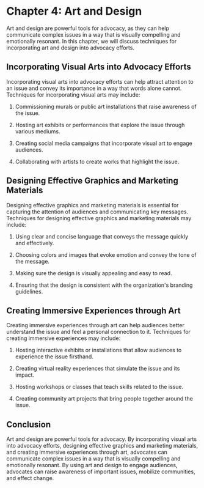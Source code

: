 Chapter 4: Art and Design
=========================

Art and design are powerful tools for advocacy, as they can help communicate complex issues in a way that is visually compelling and emotionally resonant. In this chapter, we will discuss techniques for incorporating art and design into advocacy efforts.

Incorporating Visual Arts into Advocacy Efforts
-----------------------------------------------

Incorporating visual arts into advocacy efforts can help attract attention to an issue and convey its importance in a way that words alone cannot. Techniques for incorporating visual arts may include:

1. Commissioning murals or public art installations that raise awareness of the issue.

2. Hosting art exhibits or performances that explore the issue through various mediums.

3. Creating social media campaigns that incorporate visual art to engage audiences.

4. Collaborating with artists to create works that highlight the issue.

Designing Effective Graphics and Marketing Materials
----------------------------------------------------

Designing effective graphics and marketing materials is essential for capturing the attention of audiences and communicating key messages. Techniques for designing effective graphics and marketing materials may include:

1. Using clear and concise language that conveys the message quickly and effectively.

2. Choosing colors and images that evoke emotion and convey the tone of the message.

3. Making sure the design is visually appealing and easy to read.

4. Ensuring that the design is consistent with the organization's branding guidelines.

Creating Immersive Experiences through Art
------------------------------------------

Creating immersive experiences through art can help audiences better understand the issue and feel a personal connection to it. Techniques for creating immersive experiences may include:

1. Hosting interactive exhibits or installations that allow audiences to experience the issue firsthand.

2. Creating virtual reality experiences that simulate the issue and its impact.

3. Hosting workshops or classes that teach skills related to the issue.

4. Creating community art projects that bring people together around the issue.

Conclusion
----------

Art and design are powerful tools for advocacy. By incorporating visual arts into advocacy efforts, designing effective graphics and marketing materials, and creating immersive experiences through art, advocates can communicate complex issues in a way that is visually compelling and emotionally resonant. By using art and design to engage audiences, advocates can raise awareness of important issues, mobilize communities, and effect change.
